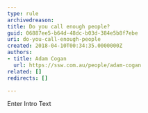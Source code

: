 ```yaml
---
type: rule
archivedreason: 
title: Do you call enough people?
guid: 06887ee5-b64d-48dc-b03d-384e5b8f7ebe
uri: do-you-call-enough-people
created: 2018-04-10T00:34:35.0000000Z
authors:
- title: Adam Cogan
  url: https://ssw.com.au/people/adam-cogan
related: []
redirects: []

---
```



Enter Intro Text
<br><excerpt class='endintro'></excerpt><br>




